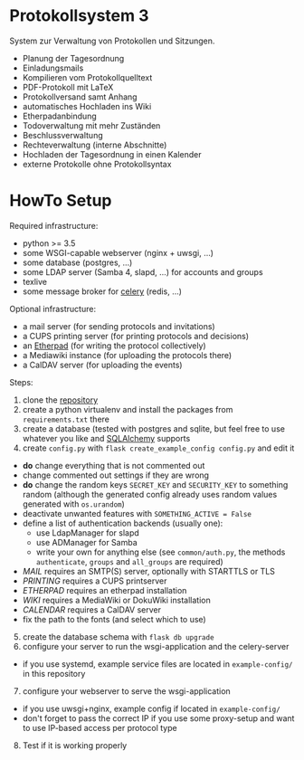 # Protokollsystem 3

System zur Verwaltung von Protokollen und Sitzungen.

* Planung der Tagesordnung
* Einladungsmails
* Kompilieren vom Protokollquelltext
* PDF-Protokoll mit LaTeX
* Protokollversand samt Anhang
* automatisches Hochladen ins Wiki
* Etherpadanbindung
* Todoverwaltung mit mehr Zuständen
* Beschlussverwaltung
* Rechteverwaltung (interne Abschnitte)
* Hochladen der Tagesordnung in einen Kalender
* externe Protokolle ohne Protokollsyntax

# HowTo Setup

Required infrastructure:

* python >= 3.5
* some WSGI-capable webserver (nginx + uwsgi, …)
* some database (postgres, …)
* some LDAP server (Samba 4, slapd, …) for accounts and groups
* texlive
* some message broker for [celery](http://docs.celeryproject.org/en/latest/getting-started/brokers/) (redis, …)

Optional infrastructure:

* a mail server (for sending protocols and invitations)
* a CUPS printing server (for printing protocols and decisions)
* an [Etherpad](https://github.com/ether/etherpad-lite) (for writing the protocol collectively)
* a Mediawiki instance (for uploading the protocols there)
* a CalDAV server (for uploading the events)

Steps:

1. clone the [repository](https://git.fsmpi.rwth-aachen.de/protokollsystem/proto3)
2. create a python virtualenv and install the packages from `requirements.txt` there
3. create a database (tested with postgres and sqlite, but feel free to use whatever you like and [SQLAlchemy](http://docs.sqlalchemy.org/en/latest/dialects/index.html) supports
4. create `config.py` with `flask create_example_config config.py` and edit it
  * **do** change everything that is not commented out
  * change commented out settings if they are wrong
  * **do** change the random keys `SECRET_KEY` and `SECURITY_KEY` to something random (although the generated config already uses random values generated with `os.urandom`)
  * deactivate unwanted features with `SOMETHING_ACTIVE = False`
  * define a list of authentication backends (usually one):
    - use LdapManager for slapd
    - use ADManager for Samba
    - write your own for anything else (see `common/auth.py`, the methods `authenticate`, `groups` and `all_groups` are required)
  * *MAIL* requires an SMTP(S) server, optionally with STARTTLS or TLS
  * *PRINTING* requires a CUPS printserver
  * *ETHERPAD* requires an etherpad installation
  * *WIKI* requires a MediaWiki or DokuWiki installation
  * *CALENDAR* requires a CalDAV server
  * fix the path to the fonts (and select which to use)
5. create the database schema with `flask db upgrade`
6. configure your server to run the wsgi-application and the celery-server
  * if you use systemd, example service files are located in `example-config/` in this repository
7. configure your webserver to serve the wsgi-application
  * if you use uwsgi+nginx, example config if located in `example-config/`
  * don't forget to pass the correct IP if you use some proxy-setup and want to use IP-based access per protocol type
8. Test if it is working properly
